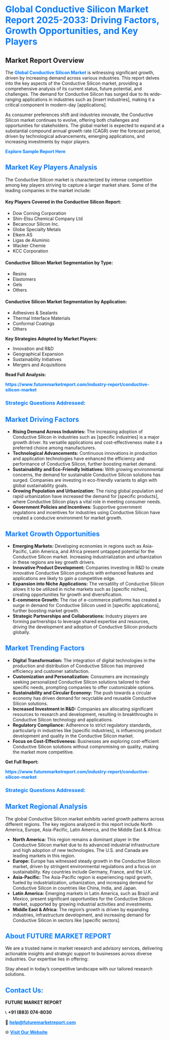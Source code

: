 <h1 style="color: #007BFF;">Global Conductive Silicon Market Report 2025-2033: Driving Factors, Growth Opportunities, and Key Players</h1>

<section id="overview">
<h2>Market Report Overview</h2>
<p>The <a href="https://www.futuremarketreport.com/industry-report/conductive-silicon-market" style="color: #007BFF; text-decoration: none;"><strong>Global Conductive Silicon Market</strong></a> is witnessing significant growth, driven by increasing demand across various industries. This report delves into the key aspects of the Conductive Silicon market, providing a comprehensive analysis of its current status, future potential, and challenges. The demand for Conductive Silicon has surged due to its wide-ranging applications in industries such as [insert industries], making it a critical component in modern-day [applications].</p>
<p>As consumer preferences shift and industries innovate, the Conductive Silicon market continues to evolve, offering both challenges and opportunities for stakeholders. The global market is expected to expand at a substantial compound annual growth rate (CAGR) over the forecast period, driven by technological advancements, emerging applications, and increasing investments by major players.</p>
</section>

<section id="overview">
<p><a href="https://www.futuremarketreport.com/request-sample/reportId=87137" style="color: #007BFF; text-decoration: none;"><strong>Explore Sample Report Here</strong></a></p>
</section>

<section id="key-players">
<h2 style="color: #007BFF;">Market Key Players Analysis</h2>
<p>The Conductive Silicon market is characterized by intense competition among key players striving to capture a larger market share. Some of the leading companies in the market include:</p>
<h4>Key Players Covered in the Conductive Silicon Report:</h4>
<ul><li>Dow Corning Corporation</li><li>Shin-Etsu Chemical Company Ltd</li><li>Becancour Silicon Inc.</li><li>Globe Specialty Metals</li><li>Elkem AS</li><li>Ligas de Aluminio</li><li>Wacker Chemie</li><li>KCC Corporation</li></ul>
<h4>Conductive Silicon Market Segmentation by Type:</h4>
<ul><li>Resins</li><li>Elastomers</li><li>Gels</li><li>Others</li></ul>

<h4>Conductive Silicon Market Segmentation by Application:</h4>
<ul><li>Adhesives &amp; Sealants</li><li>Thermal Interface Materials</li><li>Conformal Coatings</li><li>Others</li></ul>
<p><strong>Key Strategies Adopted by Market Players:</strong></p>
<ul>
<li>Innovation and R&D</li>
<li>Geographical Expansion</li>
<li>Sustainability Initiatives</li>
<li>Mergers and Acquisitions</li>
</ul>
</section>

<section>
<p><strong>Read Full Analysis: </strong></p><a href="https://www.futuremarketreport.com/industry-report/conductive-silicon-market" style="color: #007BFF; text-decoration: none;"><strong>https://www.futuremarketreport.com/industry-report/conductive-silicon-market</strong></a>
<h3 style="color: #007BFF;">Strategic Questions Addressed:</h3>
</section>

<section id="driving-factors">
<h2 style="color: #007BFF;">Market Driving Factors</h2>
<ul>
<li><strong>Rising Demand Across Industries:</strong> The increasing adoption of Conductive Silicon in industries such as [specific industries] is a major growth driver. Its versatile applications and cost-effectiveness make it a preferred choice among manufacturers.</li>
<li><strong>Technological Advancements:</strong> Continuous innovations in production and application technologies have enhanced the efficiency and performance of Conductive Silicon, further boosting market demand.</li>
<li><strong>Sustainability and Eco-Friendly Initiatives:</strong> With growing environmental concerns, the demand for sustainable Conductive Silicon solutions has surged. Companies are investing in eco-friendly variants to align with global sustainability goals.</li>
<li><strong>Growing Population and Urbanization:</strong> The rising global population and rapid urbanization have increased the demand for [specific products], where Conductive Silicon plays a vital role in meeting consumer needs.</li>
<li><strong>Government Policies and Incentives:</strong> Supportive government regulations and incentives for industries using Conductive Silicon have created a conducive environment for market growth.</li>
</ul>
</section>

<section id="growth-opportunities">
<h2 style="color: #007BFF;">Market Growth Opportunities</h2>
<ul>
<li><strong>Emerging Markets:</strong> Developing economies in regions such as Asia-Pacific, Latin America, and Africa present untapped potential for the Conductive Silicon market. Increasing industrialization and urbanization in these regions are key growth drivers.</li>
<li><strong>Innovative Product Development:</strong> Companies investing in R&D to create innovative Conductive Silicon products with enhanced features and applications are likely to gain a competitive edge.</li>
<li><strong>Expansion into Niche Applications:</strong> The versatility of Conductive Silicon allows it to be utilized in niche markets such as [specific niches], creating opportunities for growth and diversification.</li>
<li><strong>E-commerce Growth:</strong> The rise of e-commerce platforms has created a surge in demand for Conductive Silicon used in [specific applications], further boosting market growth.</li>
<li><strong>Strategic Partnerships and Collaborations:</strong> Industry players are forming partnerships to leverage shared expertise and resources, driving the development and adoption of Conductive Silicon products globally.</li>
</ul>
</section>

<section id="trending-factors">
<h2 style="color: #007BFF;">Market Trending Factors</h2>
<ul>
<li><strong>Digital Transformation:</strong> The integration of digital technologies in the production and distribution of Conductive Silicon has improved efficiency and customer satisfaction.</li>
<li><strong>Customization and Personalization:</strong> Consumers are increasingly seeking personalized Conductive Silicon solutions tailored to their specific needs, prompting companies to offer customizable options.</li>
<li><strong>Sustainability and Circular Economy:</strong> The push towards a circular economy has driven demand for recyclable and reusable Conductive Silicon solutions.</li>
<li><strong>Increased Investment in R&D:</strong> Companies are allocating significant resources to research and development, resulting in breakthroughs in Conductive Silicon technology and applications.</li>
<li><strong>Regulatory Compliance:</strong> Adherence to strict regulatory standards, particularly in industries like [specific industries], is influencing product development and quality in the Conductive Silicon market.</li>
<li><strong>Focus on Cost-Effectiveness:</strong> Businesses are exploring cost-efficient Conductive Silicon solutions without compromising on quality, making the market more competitive.</li>
</ul>
</section>

<section>
<p><strong>Get Full Report: </strong></p><a href="https://www.futuremarketreport.com/industry-report/conductive-silicon-market" style="color: #007BFF; text-decoration: none;"><strong>https://www.futuremarketreport.com/industry-report/conductive-silicon-market</strong></a>
<h3 style="color: #007BFF;">Strategic Questions Addressed:</h3>
</section>


<section id="regional-analysis">
<h2 style="color: #007BFF;">Market Regional Analysis</h2>
<p>The global Conductive Silicon market exhibits varied growth patterns across different regions. The key regions analyzed in this report include North America, Europe, Asia-Pacific, Latin America, and the Middle East & Africa:</p>
<ul>
<li><strong>North America:</strong> This region remains a dominant player in the Conductive Silicon market due to its advanced industrial infrastructure and high adoption of new technologies. The U.S. and Canada are leading markets in this region.</li>
<li><strong>Europe:</strong> Europe has witnessed steady growth in the Conductive Silicon market, driven by stringent environmental regulations and a focus on sustainability. Key countries include Germany, France, and the U.K.</li>
<li><strong>Asia-Pacific:</strong> The Asia-Pacific region is experiencing rapid growth, fueled by industrialization, urbanization, and increasing demand for Conductive Silicon in countries like China, India, and Japan.</li>
<li><strong>Latin America:</strong> Emerging markets in Latin America, such as Brazil and Mexico, present significant opportunities for the Conductive Silicon market, supported by growing industrial activities and investments.</li>
<li><strong>Middle East & Africa:</strong> The region’s growth is driven by expanding industries, infrastructure development, and increasing demand for Conductive Silicon in sectors like [specific sectors].</li>
</ul>
</section>

<footer>
<h2 style="color: #007BFF;">About FUTURE MARKET REPORT</h2>
<p>We are a trusted name in market research and advisory services, delivering actionable insights and strategic support to businesses across diverse industries. Our expertise lies in offering:</p>

<p>Stay ahead in today’s competitive landscape with our tailored research solutions.</p>

<h2 style="color: #007BFF;">Contact Us:</h2>
<p><strong>FUTURE MARKET REPORT</strong></p>
<p>📞 <strong>+91 (883) 074-8030</strong></p>
<p>📧 <strong><a href="mailto:help@futuremarketreport.com" style="color: #007BFF;">help@futuremarketreport.com</a></strong></p>
<p>🌐 <strong><a href="https://www.futuremarketreport.com/" style="color: #007BFF;">Visit Our Website</a></strong></p>
</footer>